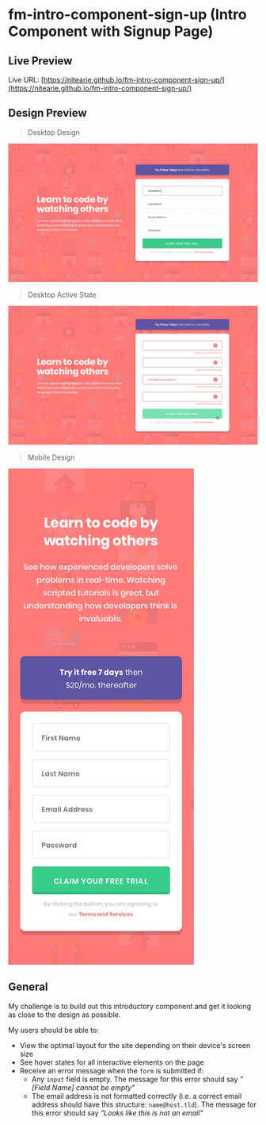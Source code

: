 # fm-intro-component-sign-up (Intro Component with Signup Page)

## Live Preview

Live URL: [https://nitearie.github.io/fm-intro-component-sign-up/](https://nitearie.github.io/fm-intro-component-sign-up/)

## Design Preview

> Desktop Design

![Desktop Design](./design/desktop-design.jpg)

> Desktop Active State

![Desktop Active State](./design/active-states.jpg)

> Mobile Design

![Mobile Design](./design/mobile-design.jpg)

## General

My challenge is to build out this introductory component and get it looking as close to the design as possible.

My users should be able to:

- View the optimal layout for the site depending on their device's screen size
- See hover states for all interactive elements on the page
- Receive an error message when the `form` is submitted if:
  - Any `input` field is empty. The message for this error should say *"[Field Name] cannot be empty"*
  - The email address is not formatted correctly (i.e. a correct email address should have this structure: `name@host.tld`). The message for this error should say *"Looks like this is not an email"*

